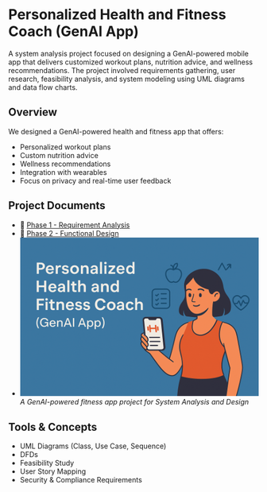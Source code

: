# Personalized Health and Fitness Coach (GenAI App)

A system analysis project focused on designing a GenAI-powered mobile app that delivers customized workout plans, nutrition advice, and wellness recommendations. The project involved requirements gathering, user research, feasibility analysis, and system modeling using UML diagrams and data flow charts.

## Overview

We designed a GenAI-powered health and fitness app that offers:
- Personalized workout plans
- Custom nutrition advice
- Wellness recommendations
- Integration with wearables
- Focus on privacy and real-time user feedback

## Project Documents

- 📄 [Phase 1 - Requirement Analysis](./Phase-1.pdf)
- 📄 [Phase 2 - Functional Design](./Phase-2.pdf)
- ![Personalized Health and Fitness Coach](./fitness-genai-cover.png)
*A GenAI-powered fitness app project for System Analysis and Design*

## Tools & Concepts

- UML Diagrams (Class, Use Case, Sequence)
- DFDs
- Feasibility Study
- User Story Mapping
- Security & Compliance Requirements
